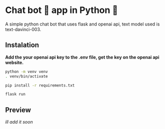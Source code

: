 # Chat bot :robot: app in Python :snake:



A simple python chat bot that uses flask and openai api, text model used is text-davinci-003.

## Instalation


**Add the your openai api key to the .env file, get the key on the openai api website.**
```bash
python -m venv venv
. venv/bin/activate
```

```bash
pip install -r requirements.txt
```

```bash
flask run
```

## Preview



*ill add it soon*











````````
